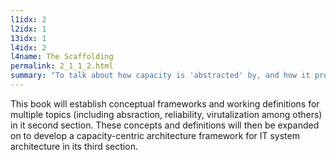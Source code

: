```yaml
---
l1idx: 2
l2idx: 1
13idx: 1
l4idx: 2
l4name: The Scaffolding
permalink: 2_1_1_2.html
summary: "To talk about how capacity is 'abstracted' by, and how it presents in relation to: reliability; virtualization; and composability we have to be clear on what we think all those things mean."
---
```


This book will establish conceptual frameworks and working definitions for multiple topics (including absraction, reliability, virutalization among others) in it second section.  These concepts and definitions will then be expanded on to develop a capacity-centric architecture framework for IT system architecture in its third section.
